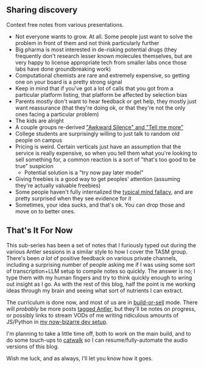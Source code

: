 ## Sharing discovery

Context free notes from various presentations.

- Not everyone wants to grow. At all. Some people just want to solve the problem in front of them and not think particularly further
- Big pharma is most interested in de-risking potential drugs (they frequently don't research lesser known molecules themselves, but are very happy to license appropriate tech from smaller labs once those labs have done groundbreaking work)
- Computational chemists are rare and extremely expensive, so getting one on your board is a pretty strong signal
- Keep in mind that if you've got a lot of calls that you got from a particular platform listing, that platform be affected by selection bias
- Parents mostly don't want to hear feedback or get help, they mostly just want reassurance (that they're doing ok, or that they're not the only ones facing a particular problem)
- The kids are alright
- A couple groups re-derived ["Awkward Silence" and "Tell me more"](https://slatestarcodex.com/2016/07/12/34/)
- College students are surprisingly willing to just talk to random old people on campus
- Pricing is weird. Certain verticals just have an assumption that the service is really expensive, so when you tell them what you're looking to sell something for, a common reaction is a sort of "that's too good to be true" suspicion
  - Potential solution is a "try now pay later model"
- Giving freebies is a good way to get peoples' attention (assuming they're actually valuable freebies)
- Some people haven't fully internalized the [typical mind fallacy](https://www.lesswrong.com/tag/typical-mind-fallacy), and are pretty surprised when they see evidence for it
- Sometimes, your idea sucks, and that's ok. You can drop those and move on to better ones.

## That's It For Now

This sub-series has been a set of notes that I furiously typed out during the various Antler sessions in a similar style to how I cover the TASM group. There's been _a lot_ of positive feedback on various private channels, including a surprising number of people asking me if I was using some sort of transcription+LLM setup to compile notes so quickly. The answer is no; I type them with my human fingers and try to think quickly enough to wring out insight as I go. As with the rest of this blog, half the point is me working ideas through my brain and seeing what sort of nutrients I can extract.

The curriculum is done now, and most of us are in [build-or-sell](https://www.youtube.com/shorts/powz47JL3tY?si=V1x8Qoa7j6JHCiRW) mode. There will _probably_ be more posts [tagged Antler](https://inaimathi.ca/archive/by-tag/antler), but they'll be notes on progress, or possibly links to stream VODs of me writing ridiculous amounts of JS/Python in [my now-bizarre dev setup](https://github.com/inaimathi/machine-setup/).

I'm planning to take a little time off, both to work on the main build, and to do some touch-ups to [catwalk](https://github.com/inaimathi/catwalk) so I can resume/fully-automate the audio versions of this blog.

Wish me luck, and as always, I'll let you know how it goes.
